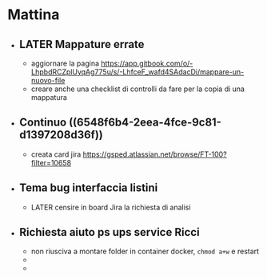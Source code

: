 # Mattina
- ## LATER Mappature errate
	- aggiornare la pagina https://app.gitbook.com/o/-LhpbdRCZplUyqAg775u/s/-LhfceF_wafd4SAdacDi/mappare-un-nuovo-file
	- creare anche una checklist di controlli da fare per la copia di una mappatura
- ## Continuo ((6548f6b4-2eea-4fce-9c81-d1397208d36f))
	- creata card jira https://gsped.atlassian.net/browse/FT-100?filter=10658
- ## Tema bug interfaccia listini
	- LATER censire in board Jira la richiesta di analisi
- ## Richiesta aiuto ps ups service Ricci
	- non riusciva a montare folder in container docker, `chmod a+w` e restart
	-
	-